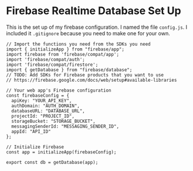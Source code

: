 # Firebase Realtime Database Set Up

This is the set up of my firebase configuration. I named the file `config.js`. I included it `.gitignore` because you need to make one for your own.

```
// Import the functions you need from the SDKs you need
import { initializeApp } from "firebase/app";
import firebase from 'firebase/compat/app';
import 'firebase/compat/auth';
import 'firebase/compat/firestore';
import { getDatabase } from "firebase/database";
// TODO: Add SDKs for Firebase products that you want to use
// https://firebase.google.com/docs/web/setup#available-libraries

// Your web app's Firebase configuration
const firebaseConfig = {
  apiKey: "YOUR_API_KEY",
  authDomain: "AUTH_DOMAIN",
  databaseURL: "DATABASE_URL",
  projectId: "PROJECT_ID",
  storageBucket: "STORAGE_BUCKET",
  messagingSenderId: "MESSAGING_SENDER_ID",
  appId: "API_ID"
};

// Initialize Firebase
const app = initializeApp(firebaseConfig);

export const db = getDatabase(app);
```